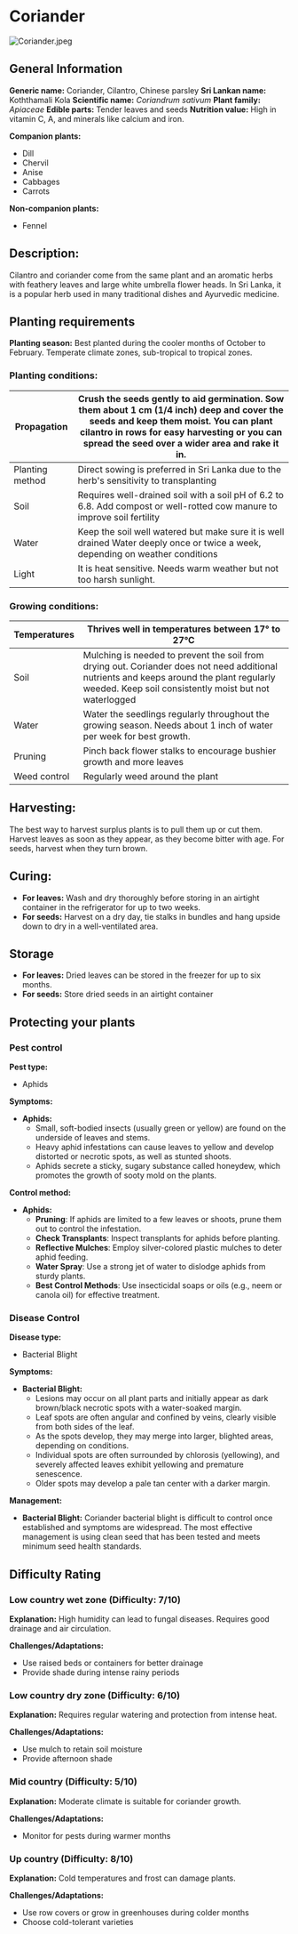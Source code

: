 # Coriander
![Coriander.jpeg](../../assets/images/Coriander.jpeg "By Thamizhpparithi Maari - Own work, CC BY-SA 3.0, https://commons.wikimedia.org/w/index.php?curid=17870796")

## General Information
**Generic name:** Coriander, Cilantro, Chinese parsley
**Sri Lankan name:** Koththamali Kola
**Scientific name:** _Coriandrum sativum_
**Plant family:** _Apiaceae_
**Edible parts:** Tender leaves and seeds
**Nutrition value:** High in vitamin C, A, and minerals like calcium and iron.

**Companion plants:**
- Dill
- Chervil
- Anise
- Cabbages
- Carrots
  
**Non-companion plants:**
- Fennel

## Description:
Cilantro and coriander come from the same plant and an aromatic herbs with feathery leaves and large white umbrella flower heads. In Sri Lanka, it is a popular herb used in many traditional dishes and Ayurvedic medicine.

## Planting requirements
**Planting season:** Best planted during the cooler months of October to February. Temperate climate zones, sub-tropical to tropical zones.

### Planting conditions:
| Propagation | Crush the seeds gently to aid germination. Sow them about 1 cm (1/4 inch) deep and cover the seeds and keep them moist. You can plant cilantro in rows for easy harvesting or you can spread the seed over a wider area and rake it in. |
|----|----|
| Planting method | Direct sowing is preferred in Sri Lanka due to the herb's sensitivity to transplanting |
| Soil | Requires well-drained soil with a soil pH of 6.2 to 6.8. Add compost or well-rotted cow manure to improve soil fertility |
| Water | Keep the soil well watered but make sure it is well drained Water deeply once or twice a week, depending on weather conditions |
| Light | It is heat sensitive. Needs warm weather but not too harsh sunlight. |

### Growing conditions:

| Temperatures | Thrives well in temperatures between 17° to 27°C |
|----|----|
| Soil | Mulching is needed to prevent the soil from drying out. Coriander does not need additional nutrients and keeps around the plant regularly weeded. Keep soil consistently moist but not waterlogged |
| Water | Water the seedlings regularly throughout the growing season. Needs about 1 inch of water per week for best growth. |
| Pruning | Pinch back flower stalks to encourage bushier growth and more leaves |
| Weed control | Regularly weed around the plant |

## Harvesting:
The best way to harvest surplus plants is to pull them up or cut them. Harvest leaves as soon as they appear, as they become bitter with age. For seeds, harvest when they turn brown.

## Curing:
- **For leaves:** Wash and dry thoroughly before storing in an airtight container in the refrigerator for up to two weeks.
- **For seeds:** Harvest on a dry day, tie stalks in bundles and hang upside down to dry in a well-ventilated area. 

## Storage
- **For leaves:** Dried leaves can be stored in the freezer for up to six months.
- **For seeds:** Store dried seeds in an airtight container

## Protecting your plants
### Pest control
**Pest type:** 
- Aphids

**Symptoms:** 
- **Aphids:**
  - Small, soft-bodied insects (usually green or yellow) are found on the underside of leaves and stems.
  - Heavy aphid infestations can cause leaves to yellow and develop distorted or necrotic spots, as well as stunted shoots.
  - Aphids secrete a sticky, sugary substance called honeydew, which promotes the growth of sooty mold on the plants.

**Control method:** 
- **Aphids:**
  - **Pruning**: If aphids are limited to a few leaves or shoots, prune them out to control the infestation.
  - **Check Transplants**: Inspect transplants for aphids before planting.
  - **Reflective Mulches**: Employ silver-colored plastic mulches to deter aphid feeding.
  - **Water Spray**: Use a strong jet of water to dislodge aphids from sturdy plants.
  - **Best Control Methods**: Use insecticidal soaps or oils (e.g., neem or canola oil) for effective treatment.

### Disease Control
**Disease type:** 
- Bacterial Blight

**Symptoms:** 
- **Bacterial Blight:**
  - Lesions may occur on all plant parts and initially appear as dark brown/black necrotic spots with a water-soaked margin.
  - Leaf spots are often angular and confined by veins, clearly visible from both sides of the leaf.
  - As the spots develop, they may merge into larger, blighted areas, depending on conditions.
  - Individual spots are often surrounded by chlorosis (yellowing), and severely affected leaves exhibit yellowing and premature senescence.
  - Older spots may develop a pale tan center with a darker margin.

**Management:**
- **Bacterial Blight:** Coriander bacterial blight is difficult to control once established and symptoms are widespread. The most effective management is using clean seed that has been tested and meets minimum seed health standards.

## Difficulty Rating
### Low country wet zone (Difficulty: 7/10)
**Explanation:** High humidity can lead to fungal diseases. Requires good drainage and air circulation.

**Challenges/Adaptations:**
- Use raised beds or containers for better drainage
- Provide shade during intense rainy periods

### Low country dry zone (Difficulty: 6/10)
**Explanation:** Requires regular watering and protection from intense heat.

**Challenges/Adaptations:**
- Use mulch to retain soil moisture
- Provide afternoon shade

### Mid country (Difficulty: 5/10)
**Explanation:** Moderate climate is suitable for coriander growth.

**Challenges/Adaptations:**
- Monitor for pests during warmer months

### Up country (Difficulty: 8/10)
**Explanation:** Cold temperatures and frost can damage plants.

**Challenges/Adaptations:**
- Use row covers or grow in greenhouses during colder months
- Choose cold-tolerant varieties
